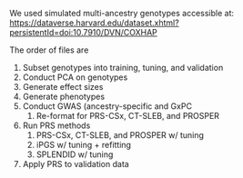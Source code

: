 We used simulated multi-ancestry genotypes accessible at: https://dataverse.harvard.edu/dataset.xhtml?persistentId=doi:10.7910/DVN/COXHAP

The order of files are
1) Subset genotypes into training, tuning, and validation
2) Conduct PCA on genotypes
3) Generate effect sizes
4) Generate phenotypes
5) Conduct GWAS (ancestry-specific and GxPC
   1) Re-format for PRS-CSx, CT-SLEB, and PROSPER
6) Run PRS methods
   1) PRS-CSx, CT-SLEB, and PROSPER w/ tuning
   2) iPGS w/ tuning + refitting
   3) SPLENDID w/ tuning
7) Apply PRS to validation data
